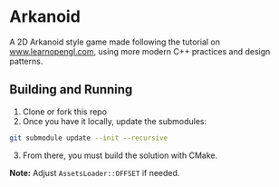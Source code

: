 # Arkanoid
A 2D Arkanoid style game made following the tutorial on www.learnopengl.com, using more modern C++ practices and design patterns.

## Building and Running
1. Clone or fork this repo
2. Once you have it locally, update the submodules:

```bash 
git submodule update --init --recursive
```

3. From there, you must build the solution with CMake.

**Note:** Adjust `AssetsLoader::OFFSET` if needed.
